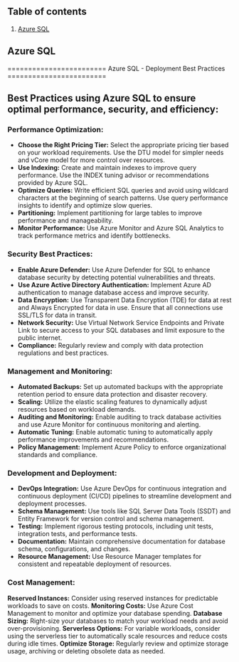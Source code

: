 


## Table of contents
1. [Azure SQL](#AzureSql)




## Azure SQL
======================== Azure SQL - Deployment Best Practices ========================
## Best Practices using Azure SQL to ensure optimal performance, security, and efficiency:

### Performance Optimization:
- <b>Choose the Right Pricing Tier:</b> Select the appropriate pricing tier based on your workload requirements. Use the DTU model for simpler needs and vCore model for more control over resources.
- <b>Use Indexing:</b> Create and maintain indexes to improve query performance. Use the INDEX tuning advisor or recommendations provided by Azure SQL.
- <b>Optimize Queries:</b> Write efficient SQL queries and avoid using wildcard characters at the beginning of search patterns. Use query performance insights to identify and optimize slow queries.
- <b>Partitioning:</b> Implement partitioning for large tables to improve performance and manageability.
- <b>Monitor Performance:</b> Use Azure Monitor and Azure SQL Analytics to track performance metrics and identify bottlenecks.



### Security Best Practices:

- <b>Enable Azure Defender:</b> Use Azure Defender for SQL to enhance database security by detecting potential vulnerabilities and threats.
- <b>Use Azure Active Directory Authentication:</b> Implement Azure AD authentication to manage database access and improve security.
- <b>Data Encryption:</b> Use Transparent Data Encryption (TDE) for data at rest and Always Encrypted for data in use. Ensure that all connections use SSL/TLS for data in transit.
- <b>Network Security:</b> Use Virtual Network Service Endpoints and Private Link to secure access to your SQL databases and limit exposure to the public internet.
- <b>Compliance:</b> Regularly review and comply with data protection regulations and best practices.



### Management and Monitoring:

- <b>Automated Backups:</b> Set up automated backups with the appropriate retention period to ensure data protection and disaster recovery.
- <b>Scaling:</b> Utilize the elastic scaling features to dynamically adjust resources based on workload demands.
- <b>Auditing and Monitoring:</b> Enable auditing to track database activities and use Azure Monitor for continuous monitoring and alerting.
- <b>Automatic Tuning:</b> Enable automatic tuning to automatically apply performance improvements and recommendations.
- <b>Policy Management:</b> Implement Azure Policy to enforce organizational standards and compliance.



### Development and Deployment:

- <b>DevOps Integration:</b> Use Azure DevOps for continuous integration and continuous deployment (CI/CD) pipelines to streamline development and deployment processes.
- <b>Schema Management:</b> Use tools like SQL Server Data Tools (SSDT) and Entity Framework for version control and schema management.
- <b>Testing:</b> Implement rigorous testing protocols, including unit tests, integration tests, and performance tests.
- <b>Documentation:</b> Maintain comprehensive documentation for database schema, configurations, and changes.
- <b>Resource Management:</b> Use Resource Manager templates for consistent and repeatable deployment of resources.



### Cost Management:

<b>Reserved Instances:</b> Consider using reserved instances for predictable workloads to save on costs.
<b>Monitoring Costs:</b> Use Azure Cost Management to monitor and optimize your database spending.
<b>Database Sizing:</b> Right-size your databases to match your workload needs and avoid over-provisioning.
<b>Serverless Options:</b> For variable workloads, consider using the serverless tier to automatically scale resources and reduce costs during idle times.
<b>Optimize Storage:</b> Regularly review and optimize storage usage, archiving or deleting obsolete data as needed.

 
